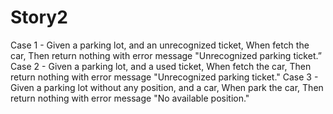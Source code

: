 # Story2
Case 1 - Given a parking lot, and an unrecognized ticket, When fetch the car, Then return nothing with error message "Unrecognized parking ticket.”
Case 2 - Given a parking lot, and a used ticket, When fetch the car, Then return nothing with error message "Unrecognized parking ticket."
Case 3 - Given a parking lot without any position, and a car, When park the car, Then return nothing with error message "No available position."